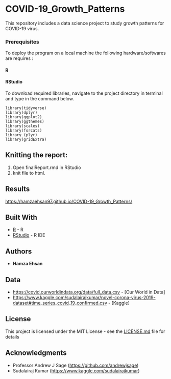 # COVID-19_Growth_Patterns

This repository includes a data science project to study growth patterns for COVID-19 virus.


### Prerequisites

To deploy the program on a local machine the following hardware/softwares are requires :

#### R
#### RStudio


To download required libraries, navigate to the project directory in terminal and type in the command below.

```
library(tidyverse) 
library(dplyr)
library(ggplot2)
library(ggthemes)
library(scales)
library(forcats)
library (plyr)
library(gridExtra)
```


## Knitting the report:

1) Open finalReport.rmd in RStudio
2) knit file to html.

## Results
https://hamzaehsan97.github.io/COVID-19_Growth_Patterns/

## Built With

* [R](https://www.r-project.org/) - R
* [RStudio](https://rstudio.com/) - R IDE



## Authors

* **Hamza Ehsan** 


## Data
* https://covid.ourworldindata.org/data/full_data.csv - [Our World in Data]
* https://www.kaggle.com/sudalairajkumar/novel-corona-virus-2019-dataset#time_series_covid_19_confirmed.csv - [Kaggle]

## License

This project is licensed under the MIT License - see the [LICENSE.md](LICENSE.md) file for details

## Acknowledgments

* Professor Andrew J Sage (https://github.com/andrewjsage)
* Sudalairaj Kumar (https://www.kaggle.com/sudalairajkumar)

